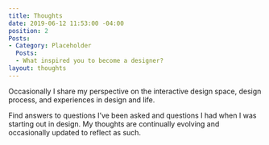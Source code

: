 ```yaml
---
title: Thoughts
date: 2019-06-12 11:53:00 -04:00
position: 2
Posts:
- Category: Placeholder
  Posts:
  - What inspired you to become a designer?
layout: thoughts
---
```


Occasionally I share my perspective on the interactive design space, design process, and experiences in design and life.

Find answers to questions I’ve been asked and questions I had when I was starting out in design. My thoughts are continually evolving and occasionally updated to reflect as such.